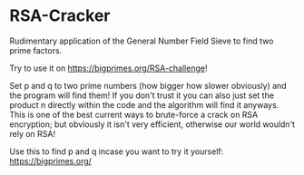 # RSA-Cracker
Rudimentary application of the General Number Field Sieve to find two prime factors.

Try to use it on https://bigprimes.org/RSA-challenge!

Set p and q to two prime numbers (how bigger how slower obviously) and the program will find them! If you don't trust it you can also just set the product n directly within the code and the algorithm will find it anyways. This is one of the best current ways to brute-force a crack on RSA encryption; but obviously it isn't very efficient, otherwise our world wouldn't rely on RSA!

Use this to find p and q incase you want to try it yourself: https://bigprimes.org/

